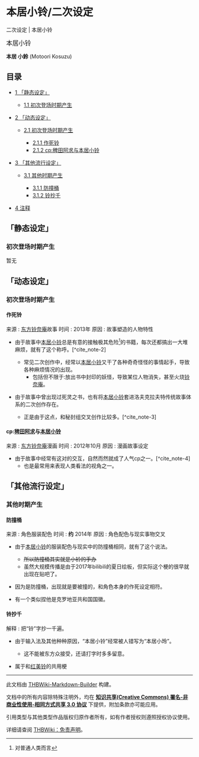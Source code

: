 # 本居小铃/二次设定

<!-- source html: G:\repos\THBWiki-Markdown-Builder\THBWikiMarkdown\Temp\main\f\f8\ns0%3A%E6%9C%AC%E5%B1%85%E5%B0%8F%E9%93%83%2F%E4%BA%8C%E6%AC%A1%E8%AE%BE%E5%AE%9A.html -->

二次设定 | 本居小铃

  
<big>本居小铃</big>  

 **本居 小鈴**  (Motoori Kosuzu)
  


## 目录

- [1 「静态设定」](#「静态设定」)

  - [1.1 初次登场时期产生](#初次登场时期产生)



- [2 「动态设定」](#「动态设定」)

  - [2.1 初次登场时期产生](#初次登场时期产生_2)

    - [2.1.1 作死铃](#作死铃)
    - [2.1.2 cp:稗田阿求与本居小铃](#cp:稗田阿求与本居小铃)






- [3 「其他流行设定」](#「其他流行设定」)

  - [3.1 其他时期产生](#其他时期产生)

    - [3.1.1 防撞桶](#防撞桶)
    - [3.1.2 铃抄千](#铃抄千)






- [4 注释](#注释)





## 「静态设定」

### 初次登场时期产生
  
暂无
  


## 「动态设定」

### 初次登场时期产生

#### 作死铃
来源
: [东方铃奈庵](./东方铃奈庵.md)故事
时间
: 2013年
原因
: 故事塑造的人物特性

- 由于故事中[本居小铃](./本居小铃.md)总是有意的接触极其危险[^cite_note-1]的书籍，每次还都搞出一大堆麻烦，就有了这个称呼。[^cite_note-2]
  - 常见二次创作中，经常以[本居小铃](./本居小铃.md)又干了各种奇奇怪怪的事情起手，导致各种麻烦情况的出现。
    - 包括但不限于:放出书中封印的妖怪，导致某位人物消失，甚至火烧[铃奈庵](./铃奈庵.md)。


- 由于故事中曾出现过死灵之书，也有将[本居小铃](./本居小铃.md)套进洛夫克拉夫特传统故事体系的二次创作存在。
  - 正是由于这点，和秘封组交叉创作比较多。[^cite_note-3]



#### cp:[稗田阿求](./稗田阿求.md)与[本居小铃](./本居小铃.md)
来源
: [东方铃奈庵](./东方铃奈庵.md)漫画
时间
: 2012年10月
原因
: 漫画故事设定

- 由于故事中经常有这对的交互，自然而然就成了人气cp之一。[^cite_note-4]
  - 也是最常用来表现人类看法的视角之一。



## 「其他流行设定」

### 其他时期产生

#### 防撞桶
来源
: 角色服装配色
时间
:  **约** 2014年
原因
: 角色配色与现实事物交叉

- 由于[本居小铃](./本居小铃.md)的服装配色与现实中的防撞桶相同，就有了这个说法。
  -  ~~所以防撞桶其实就是小铃的手办~~ 
  - 虽然大规模传播是由于2017年bilibili的夏日绘板，但实际这个梗的很早就出现在贴吧了。

- 因为是防撞桶，出现就是要被撞的，和角色本身的作死设定相符。
- 有一个类似捏他是克罗地亚共和国国徽。


#### 铃抄千
解释
: 把“铃”字抄一千遍。

- 由于输入法及其他种种原因，“本居小铃”经常被人错写为“本居小玲”。
  - 这不能被东方众接受，还请打字时多多留意。

- 属于和[红美铃](./红美铃.md)的共用梗


[^cite_note-1]: 对普通人类而言





---

此文档由 [THBWiki-Markdown-Builder](https://github.com/Delsin-Yu/THBWiki-Markdown-Builder) 构建。

文档中的所有内容除特殊注明外，均在 [**知识共享(Creative Commons) 署名-非商业性使用-相同方式共享 3.0 协议**](https://creativecommons.org/licenses/by-sa/3.0/deed.zh-hans) 下提供，附加条款亦可能应用。

引用类型与其他类型作品版权归原作者所有，如有作者授权则遵照授权协议使用。

详细请查阅 [THBWiki：免责声明](https://thbwiki.cc/THBWiki:%E5%85%8D%E8%B4%A3%E5%A3%B0%E6%98%8E)。

